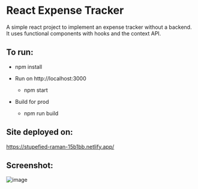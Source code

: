 # React Expense Tracker
A simple react project to implement an expense tracker without a backend. It uses functional components with hooks and the context API.

## To run:
- npm install

- Run on http://localhost:3000
    - npm start



- Build for prod
    - npm run build

## Site deployed on:
https://stupefied-raman-15b1bb.netlify.app/

## Screenshot:
![image](https://user-images.githubusercontent.com/41508688/145443607-0f53a198-87a0-49f5-8953-1e6913ac82c7.png)
